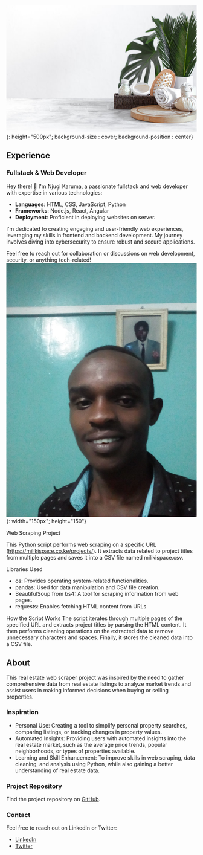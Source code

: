 ![Cover Image](/assets/img/coverimg.jpg){: height="500px"; background-size : cover; background-position : center}
## Experience

### Fullstack & Web Developer

Hey there! 👋 I'm Njugi Karuma, a passionate fullstack and web developer with expertise in various technologies:

- **Languages**: HTML, CSS, JavaScript, Python
- **Frameworks**: Node.js, React, Angular
- **Deployment**: Proficient in deploying websites on server.

I'm dedicated to creating engaging and user-friendly web experiences, leveraging my skills in frontend and backend development. My journey involves diving into cybersecurity to ensure robust and secure applications.

Feel free to reach out for collaboration or discussions on web development, security, or anything tech-related!
![profile-image](/assets/img/karuma.jpg){: width="150px"; height="150"}
<div class="profile-image"></div>

Web Scraping Project

This Python script performs web scraping on a specific URL (https://milikispace.co.ke/projects/). It extracts data related to project titles from multiple pages and saves it into a CSV file named milikispace.csv.

Libraries Used
- os: Provides operating system-related functionalities.
- pandas: Used for data manipulation and CSV file creation.
- BeautifulSoup from bs4: A tool for scraping information from web pages.
- requests: Enables fetching HTML content from URLs

How the Script Works
The script iterates through multiple pages of the specified URL and extracts project titles by parsing the HTML content. It then performs cleaning operations on the extracted data to remove unnecessary characters and spaces. Finally, it stores the cleaned data into a CSV file.

## About

This real estate web scraper project was inspired by the need to gather comprehensive data from real estate listings to analyze market trends and assist users in making informed decisions when buying or selling properties.

### Inspiration

- Personal Use: Creating a tool to simplify personal property searches, comparing listings, or tracking changes in property values.
- Automated Insights: Providing users with automated insights into the real estate market, such as the average price trends, popular neighborhoods, or types of properties available.
- Learning and Skill Enhancement: To improve skills in web scraping, data cleaning, and analysis using Python, while also gaining a better understanding of real estate data.

### Project Repository

Find the project repository on [GitHub](https://github.com/Njugi92/scraping-portifolio_project).

### Contact

Feel free to reach out on LinkedIn or Twitter:
- [LinkedIn](https://www.linkedin.com/in/kennedy-karuma-96a858164/)
- [Twitter](https://twitter.com/@njugikaruma20)
